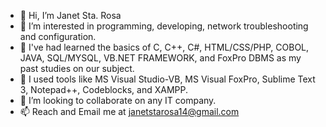 - 👋 Hi, I’m Janet Sta. Rosa
- 👀 I’m interested in programming, developing, network troubleshooting and configuration.
- 🌱 I've had learned the basics of C, C++, C#, HTML/CSS/PHP, COBOL, JAVA, SQL/MYSQL, VB.NET FRAMEWORK, and FoxPro DBMS as my past studies on our subject.
- 🍎 I used tools like MS Visual Studio-VB, MS Visual FoxPro, Sublime Text 3, Notepad++, Codeblocks, and XAMPP.
- 💞️ I’m looking to collaborate on any IT company.
- 📫 Reach and Email me at janetstarosa14@gmail.com

<!---
jstarosa/jstarosa is a ✨ special ✨ repository because it's `README.md` (this file).
--->
